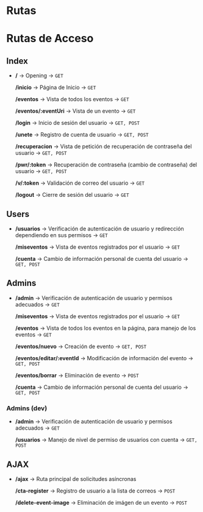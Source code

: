 # Rutas

# Rutas de Acceso

## Index

- **/** → Opening → `GET`

    **/inicio** → Página de Inicio → `GET`

    **/eventos** → Vista de todos los eventos → `GET`

    **/eventos/:eventUri** → Vista de un evento → `GET`

    **/login** → Inicio de sesión del usuario → `GET, POST`

    **/unete** → Registro de cuenta de usuario → `GET, POST`

    **/recuperacion** → Vista de petición de recuperación de contraseña del usuario → `GET, POST`

    **/pwr/:token** → Recuperación de contraseña (cambio de contraseña) del usuario → `GET, POST`

    **/v/:token** → Validación de correo del usuario → `GET`

    **/logout** → Cierre de sesión del usuario → `GET`

## Users

- **/usuarios** → Verificación de autenticación de usuario y redirección dependiendo en sus permisos → `GET`

    **/miseventos** → Vista de eventos registrados por el usuario → `GET`

    **/cuenta** → Cambio de información personal de cuenta del usuario → `GET, POST`

## Admins

- **/admin** → Verificación de autenticación de usuario y permisos adecuados → `GET`

    **/miseventos** → Vista de eventos registrados por el usuario → `GET`

    **/eventos** → Vista de todos los eventos en la página, para manejo de los eventos → `GET`

    **/eventos/nuevo** → Creación de evento → `GET, POST`

    **/eventos/editar/:eventId** → Modificación de información del evento → `GET, POST`

    **/eventos/borrar** → Eliminación de evento → `POST`

    **/cuenta** → Cambio de información personal de cuenta del usuario → `GET, POST`

### Admins (dev)

- **/admin** → Verificación de autenticación de usuario y permisos adecuados → `GET`

    **/usuarios** → Manejo de nivel de permiso de usuarios con cuenta → `GET, POST`

## AJAX

- **/ajax** → Ruta principal de solicitudes asíncronas

    **/cta-register** → Registro de usuario a la lista de correos → `POST`

    **/delete-event-image** → Eliminación de imágen de un evento → `POST`